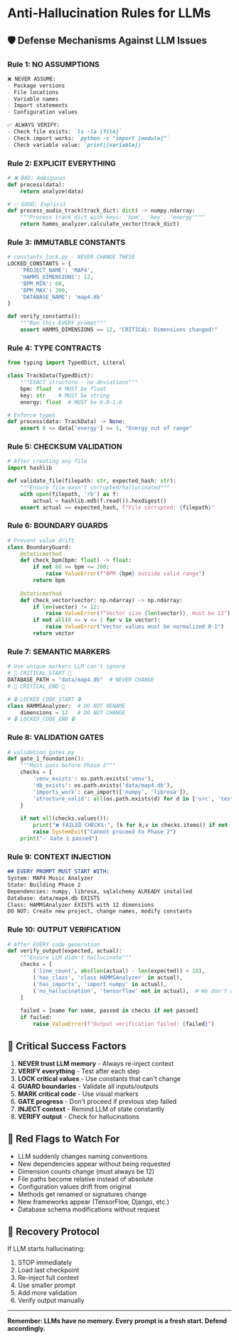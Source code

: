 # Anti-Hallucination Rules for LLMs

## 🛡️ Defense Mechanisms Against LLM Issues

### Rule 1: NO ASSUMPTIONS
```markdown
❌ NEVER ASSUME:
- Package versions
- File locations  
- Variable names
- Import statements
- Configuration values

✅ ALWAYS VERIFY:
- Check file exists: `ls -la [file]`
- Check import works: `python -c "import [module]"`
- Check variable value: `print([variable])`
```

### Rule 2: EXPLICIT EVERYTHING
```python
# ❌ BAD: Ambiguous
def process(data):
    return analyze(data)

# ✅ GOOD: Explicit
def process_audio_track(track_dict: dict) -> numpy.ndarray:
    """Process track_dict with keys: 'bpm', 'key', 'energy'"""
    return hamms_analyzer.calculate_vector(track_dict)
```

### Rule 3: IMMUTABLE CONSTANTS
```python
# constants_lock.py - NEVER CHANGE THESE
LOCKED_CONSTANTS = {
    'PROJECT_NAME': 'MAP4',
    'HAMMS_DIMENSIONS': 12,
    'BPM_MIN': 60,
    'BPM_MAX': 200,
    'DATABASE_NAME': 'map4.db'
}

def verify_constants():
    """Run this EVERY prompt"""
    assert HAMMS_DIMENSIONS == 12, "CRITICAL: Dimensions changed!"
```

### Rule 4: TYPE CONTRACTS
```python
from typing import TypedDict, Literal

class TrackData(TypedDict):
    """EXACT structure - no deviations"""
    bpm: float  # MUST be float
    key: str    # MUST be string
    energy: float  # MUST be 0.0-1.0

# Enforce types
def process(data: TrackData) -> None:
    assert 0 <= data['energy'] <= 1, "Energy out of range"
```

### Rule 5: CHECKSUM VALIDATION
```python
# After creating any file
import hashlib

def validate_file(filepath: str, expected_hash: str):
    """Ensure file wasn't corrupted/hallucinated"""
    with open(filepath, 'rb') as f:
        actual = hashlib.md5(f.read()).hexdigest()
    assert actual == expected_hash, f"File corrupted: {filepath}"
```

### Rule 6: BOUNDARY GUARDS
```python
# Prevent value drift
class BoundaryGuard:
    @staticmethod
    def check_bpm(bpm: float) -> float:
        if not 60 <= bpm <= 200:
            raise ValueError(f"BPM {bpm} outside valid range")
        return bpm
    
    @staticmethod
    def check_vector(vector: np.ndarray) -> np.ndarray:
        if len(vector) != 12:
            raise ValueError(f"Vector size {len(vector)}, must be 12")
        if not all(0 <= v <= 1 for v in vector):
            raise ValueError("Vector values must be normalized 0-1")
        return vector
```

### Rule 7: SEMANTIC MARKERS
```python
# Use unique markers LLM can't ignore
# 🚨 CRITICAL_START 🚨
DATABASE_PATH = "data/map4.db"  # NEVER CHANGE
# 🚨 CRITICAL_END 🚨

# 🔒 LOCKED_CODE_START 🔒
class HAMMSAnalyzer:  # DO NOT RENAME
    dimensions = 12   # DO NOT CHANGE
# 🔒 LOCKED_CODE_END 🔒
```

### Rule 8: VALIDATION GATES
```python
# validation_gates.py
def gate_1_foundation():
    """Must pass before Phase 2"""
    checks = {
        'venv_exists': os.path.exists('venv'),
        'db_exists': os.path.exists('data/map4.db'),
        'imports_work': can_import(['numpy', 'librosa']),
        'structure_valid': all(os.path.exists(d) for d in ['src', 'tests', 'data'])
    }
    
    if not all(checks.values()):
        print("❌ FAILED CHECKS:", [k for k,v in checks.items() if not v])
        raise SystemExit("Cannot proceed to Phase 2")
    print("✅ Gate 1 passed")
```

### Rule 9: CONTEXT INJECTION
```markdown
## EVERY PROMPT MUST START WITH:
System: MAP4 Music Analyzer
State: Building Phase 2
Dependencies: numpy, librosa, sqlalchemy ALREADY installed
Database: data/map4.db EXISTS
Class: HAMMSAnalyzer EXISTS with 12 dimensions
DO NOT: Create new project, change names, modify constants
```

### Rule 10: OUTPUT VERIFICATION
```python
# After EVERY code generation
def verify_output(expected, actual):
    """Ensure LLM didn't hallucinate"""
    checks = [
        ('line_count', abs(len(actual) - len(expected)) < 10),
        ('has_class', 'class HAMMSAnalyzer' in actual),
        ('has_imports', 'import numpy' in actual),
        ('no_hallucination', 'tensorflow' not in actual),  # We don't use TF
    ]
    
    failed = [name for name, passed in checks if not passed]
    if failed:
        raise ValueError(f"Output verification failed: {failed}")
```

## 🎯 Critical Success Factors

1. **NEVER trust LLM memory** - Always re-inject context
2. **VERIFY everything** - Test after each step
3. **LOCK critical values** - Use constants that can't change
4. **GUARD boundaries** - Validate all inputs/outputs
5. **MARK critical code** - Use visual markers
6. **GATE progress** - Don't proceed if previous step failed
7. **INJECT context** - Remind LLM of state constantly
8. **VERIFY output** - Check for hallucinations

## 🚨 Red Flags to Watch For

- LLM suddenly changes naming conventions
- New dependencies appear without being requested
- Dimension counts change (must always be 12)
- File paths become relative instead of absolute
- Configuration values drift from original
- Methods get renamed or signatures change
- New frameworks appear (TensorFlow, Django, etc.)
- Database schema modifications without request

## 💊 Recovery Protocol

If LLM starts hallucinating:
1. STOP immediately
2. Load last checkpoint
3. Re-inject full context
4. Use smaller prompt
5. Add more validation
6. Verify output manually

---
**Remember: LLMs have no memory. Every prompt is a fresh start. Defend accordingly.**